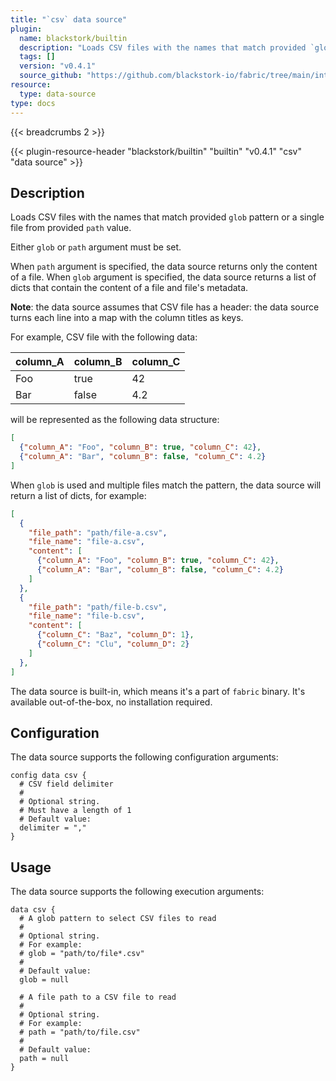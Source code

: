 ```yaml
---
title: "`csv` data source"
plugin:
  name: blackstork/builtin
  description: "Loads CSV files with the names that match provided `glob` pattern or a single file from provided `path` value"
  tags: []
  version: "v0.4.1"
  source_github: "https://github.com/blackstork-io/fabric/tree/main/internal/builtin/"
resource:
  type: data-source
type: docs
---
```


{{< breadcrumbs 2 >}}

{{< plugin-resource-header "blackstork/builtin" "builtin" "v0.4.1" "csv" "data source" >}}

## Description
Loads CSV files with the names that match provided `glob` pattern or a single file from provided `path` value.

Either `glob` or `path` argument must be set.

When `path` argument is specified, the data source returns only the content of a file.
When `glob` argument is specified, the data source returns a list of dicts that contain
the content of a file and file's metadata.

**Note**: the data source assumes that CSV file has a header: the data source turns each line into a map with the column titles as keys.

For example, CSV file with the following data:

| column_A | column_B | column_C |
| -------- | -------- | -------- |
| Foo      | true     | 42       |
| Bar      | false    | 4.2      |

will be represented as the following data structure:
```json
[
  {"column_A": "Foo", "column_B": true, "column_C": 42},
  {"column_A": "Bar", "column_B": false, "column_C": 4.2}
]
```

When `glob` is used and multiple files match the pattern, the data source will return a list of dicts, for example:

```json
[
  {
    "file_path": "path/file-a.csv",
    "file_name": "file-a.csv",
    "content": [
      {"column_A": "Foo", "column_B": true, "column_C": 42},
      {"column_A": "Bar", "column_B": false, "column_C": 4.2}
    ]
  },
  {
    "file_path": "path/file-b.csv",
    "file_name": "file-b.csv",
    "content": [
      {"column_C": "Baz", "column_D": 1},
      {"column_C": "Clu", "column_D": 2}
    ]
  },
]
```

The data source is built-in, which means it's a part of `fabric` binary. It's available out-of-the-box, no installation required.

## Configuration

The data source supports the following configuration arguments:

```hcl
config data csv {
  # CSV field delimiter
  #
  # Optional string.
  # Must have a length of 1
  # Default value:
  delimiter = ","
}
```

## Usage

The data source supports the following execution arguments:

```hcl
data csv {
  # A glob pattern to select CSV files to read
  #
  # Optional string.
  # For example:
  # glob = "path/to/file*.csv"
  # 
  # Default value:
  glob = null

  # A file path to a CSV file to read
  #
  # Optional string.
  # For example:
  # path = "path/to/file.csv"
  # 
  # Default value:
  path = null
}
```